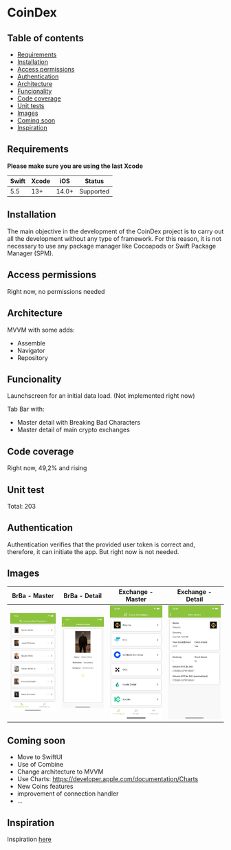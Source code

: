 # CoinDex

**Table of contents**
-----------------------
- [ Requirements ](#Requirements)
- [ Installation ](#Installation)
- [ Access permissions ](#Access-permissions)
- [ Authentication ](#Authentication)
- [ Architecture ](#Architecture)
- [ Funcionality ](#Funcionality)
- [ Code coverage ](#Code-coverage)
- [ Unit tests ](#Unit-test)
- [ Images ](#Images)
- [ Coming soon ](#Coming-soon)
- [ Inspiration ](#Inspiration)

## Requirements

**Please make sure you are using the last Xcode**

| **Swift** | **Xcode** | **iOS** | **Status** |
|-----------|-----------|---------|------------|
| 5.5       | 13+       | 14.0+   | Supported  |

## Installation

The main objective in the development of the CoinDex project is to carry out all the development without any type of framework. For this reason, it is not necessary to use any package manager like Cocoapods or Swift Package Manager (SPM).

## Access permissions

Right now, no permissions needed

## Architecture

MVVM with some adds:
- Assemble
- Navigator
- Repository

## Funcionality

Launchscreen for an initial data load. (Not implemented right now)

Tab Bar with: 
- Master detail with Breaking Bad Characters
- Master detail of main crypto exchanges


## Code coverage

Right now, 49,2% and rising

## Unit test

Total: 203

## Authentication

Authentication verifies that the provided user token is correct and, therefore, it can initiate the app. But right now is not needed.

## Images

| **BrBa - Master** | **BrBa - Detail** | **Exchange - Master** | **Exchange - Detail** |
|-----------|-----------|---------|------------|
| ![BrBa - Master](/README_FILES/assets/breakingBadMaster.png)    | ![BrBa - Detail](/README_FILES/assets/breakingBadDetail.png)       | ![Exchange - Master](/README_FILES/assets/master.png)    | ![Exchange - Detail](/README_FILES/assets/detail.png)       | 

## Coming soon

- Move to SwiftUI
- Use of Combine
- Change architecture to MVVM
- Use Charts: https://developer.apple.com/documentation/Charts
- New Coins features
- improvement of connection handler
- ...

## Inspiration

Inspiration [here](/README_FILES/README_2.md)
